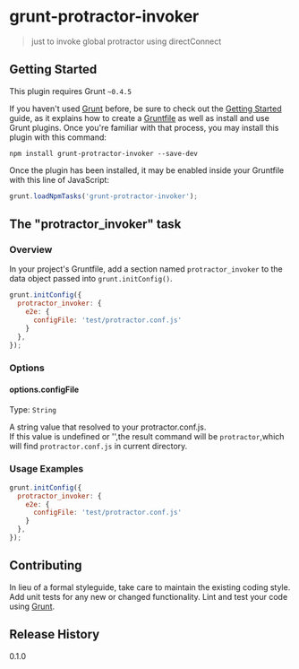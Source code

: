 # grunt-protractor-invoker

> just to invoke global protractor using directConnect

## Getting Started
This plugin requires Grunt `~0.4.5`

If you haven't used [Grunt](http://gruntjs.com/) before, be sure to check out the [Getting Started](http://gruntjs.com/getting-started) guide, as it explains how to create a [Gruntfile](http://gruntjs.com/sample-gruntfile) as well as install and use Grunt plugins. Once you're familiar with that process, you may install this plugin with this command:

```shell
npm install grunt-protractor-invoker --save-dev
```

Once the plugin has been installed, it may be enabled inside your Gruntfile with this line of JavaScript:

```js
grunt.loadNpmTasks('grunt-protractor-invoker');
```

## The "protractor_invoker" task

### Overview
In your project's Gruntfile, add a section named `protractor_invoker` to the data object passed into `grunt.initConfig()`.

```js
grunt.initConfig({
  protractor_invoker: {
    e2e: {
      configFile: 'test/protractor.conf.js'
    }
  },
});
```

### Options

#### options.configFile
Type: `String`

A string value that resolved to your protractor.conf.js.  
If this value is undefined or '',the result command will be `protractor`,which will find `protractor.conf.js` in current directory.

### Usage Examples


```js
grunt.initConfig({
  protractor_invoker: {
    e2e: {
      configFile: 'test/protractor.conf.js'
    }
  },
});
```

## Contributing
In lieu of a formal styleguide, take care to maintain the existing coding style. Add unit tests for any new or changed functionality. Lint and test your code using [Grunt](http://gruntjs.com/).

## Release History
0.1.0

